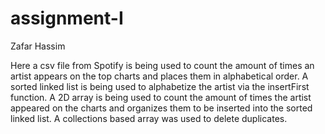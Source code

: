 # assignment-I

Zafar Hassim

Here a csv file from Spotify is being used to count the amount of times an artist appears on the top charts and places them in alphabetical order. A sorted linked list is being used to alphabetize the artist via the insertFirst function. A 2D array is being used to count the amount of times the artist appeared on the charts and organizes them to be inserted into the sorted linked list. A collections based array was used to delete duplicates. 
